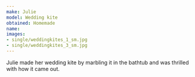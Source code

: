 ```yaml
---
make: Julie
model: Wedding kite
obtained: Homemade
name:
images:
- single/weddingkites_1_sm.jpg
- single/weddingkites_3_sm.jpg
---
```


Julie made her wedding kite by marbling it in the bathtub and was thrilled with how it came out.
